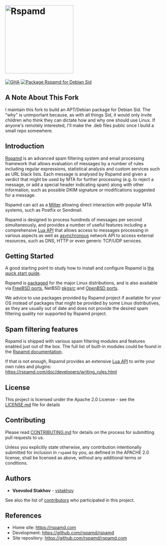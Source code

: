 # <a href="https://rspamd.com"><img src="https://rspamd.com/img/rspamd_logo_black.png" alt="Rspamd" width="220px"/></a>

[![GHA](https://github.com/rspamd/rspamd/actions/workflows/ci.yml/badge.svg)](https://github.com/rspamd/rspamd/actions/workflows/ci.yml)
[![Package Rspamd for Debian Sid](https://github.com/bocan/rspamd/actions/workflows/build_debian_sid_package.yml/badge.svg)](https://github.com/bocan/rspamd/actions/workflows/build_debian_sid_package.yml)

## A Note About This Fork

I maintain this fork to build an APT/Debian package for Debian Sid.  The "why" is unimportant because, as with all things Sid, it would only invite children who think they can dictate how and why one should use Linux.  If anyone's remotely interested, I'll make the .deb files public once I build a small repo somewhere.

## Introduction

[Rspamd](https://rspamd.com) is an advanced spam filtering system and email processing framework that allows evaluation of messages by a number of
rules including regular expressions, statistical analysis and custom services
such as URL black lists. Each message is analysed by Rspamd and given a verdict that might be used by MTA for further processing (e.g. to reject a message, or add a special header indicating spam) along with other information, such as possible DKIM signature or modifications suggested for a message.

Rspamd can act as a [Milter](https://en.wikipedia.org/wiki/Milter) allowing direct interaction with popular MTA systems, such as Postfix or Sendmail.

Rspamd is designed to process hundreds of messages per second simultaneously, and provides a number of
useful features including a comprehensive [Lua API](https://rspamd.com/doc/lua/) that allows access to messages processing in various aspects as well as [asynchronous](https://rspamd.com/doc/lua/sync_async.html) network API to access external resources, such as DNS, HTTP or even generic TCP/UDP services.


## Getting Started

A good starting point to study how to install and configure Rspamd is [the quick start guide](https://rspamd.com/doc/tutorials/quickstart.html).

Rspamd is [packaged](https://rspamd.com/downloads.html) for the major Linux distributions, and is also available via [FreeBSD ports](https://freshports.org/mail/rspamd), NetBSD [pkgsrc](https://pkgsrc.org) and [OpenBSD ports](http://openports.se/mail/rspamd).

We advice to use packages provided by Rspamd project if available for your OS instead of packages that might be provided by some Linux distributives, as they are usually out of date and does not provide the desired spam filtering quality nor supported by Rspamd project.

## Spam filtering features

Rspamd is shipped with various spam filtering modules and features enabled just out of the box.
The full list of built-in modules could be found in the [Rspamd documentation](https://rspamd.com/doc/modules/).

If that is not enough, Rspamd provides an extensive [Lua API](https://rspamd.com/doc/lua/) to write your own rules and plugins: <https://rspamd.com/doc/developers/writing_rules.html>

## License

This project is licensed under the Apache 2.0 License - see the [LICENSE.md](LICENSE.md) file for details

## Contributing

Please read [CONTRIBUTING.md](CONTRIBUTING.md) for details on the process for submitting pull requests to us.

Unless you explicitly state otherwise, any contribution intentionally submitted for inclusion in `rspamd` by you, as defined in the APACHE 2.0 license, shall be licensed as above, without any additional terms or conditions.

## Authors

* **Vsevolod Stakhov** - [vstakhov](https://github.com/vstakhov)

See also the list of [contributors](AUTHORS.md) who participated in this project.


## References

* Home site: <https://rspamd.com>
* Development: <https://github.com/rspamd/rspamd>
* Site repository: <https://github.com/rspamd/rspamd.com>
